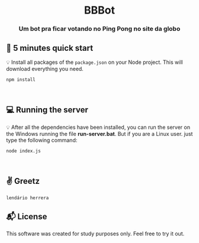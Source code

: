 

<h1 align="center">
  BBBot
</h1>

<h3 align="center">
    Um bot pra ficar votando no Ping Pong no site da globo
</h3> 

## :rocket: 5 minutes quick start

:bulb: Install all packages of the `package.json` on your Node project. This will download everything you need.

```
npm install
```
<br>

## :computer: Running the server

:bulb: After all the dependencies have been installed, you can run the server on the Windows running the file <strong>run-server.bat</strong>. But if you are a Linux user. just type the following command:
```
node index.js
```

<br>

## :v: Greetz 

```
lendário herrera
```



## :mailbox_with_mail: License 

This software was created for study purposes only. Feel free to try it out.



